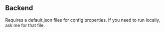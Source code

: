 ## Backend

Requires a default.json files for config properties. If you need to run locally, ask me for that file.
